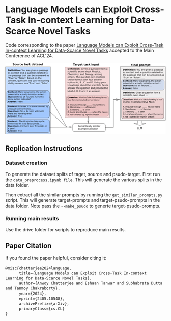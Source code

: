# Language Models can Exploit Cross-Task In-context Learning for Data-Scarce Novel Tasks
Code corresponding to the paper <a href="https://arxiv.org/abs/2405.10548" target="_blank">Language Models can Exploit Cross-Task In-context Learning for Data-Scarce Novel Tasks</a> accepted to the Main Conference of ACL'24.

![alt text](https://github.com/C-anwoy/Cross-Task-ICL/blob/main/images/Cross-task-ICL-1.png?raw=true)

## Replication Instructions

### Dataset creation
To generate the dataset splits of taget, source and psudo-target. First run the `data_preprocess.ipynb file`. This will generate the various splits in the data folder.

Then extract all the similar prompts by running the `get_similar_prompts.py` script. This will generate target-prompts and target-psudo-prompts in the data folder. Note pass the `--make_psudo` to generte target-psudo-prompts.

### Running main results
Use the drive folder for scripts to reproduce main results.

## Paper Citation
If you found the paper helpful, consider citing it:
```
@misc{chatterjee2024language,
      title={Language Models can Exploit Cross-Task In-context Learning for Data-Scarce Novel Tasks}, 
      author={Anwoy Chatterjee and Eshaan Tanwar and Subhabrata Dutta and Tanmoy Chakraborty},
      year={2024},
      eprint={2405.10548},
      archivePrefix={arXiv},
      primaryClass={cs.CL}
}
```



